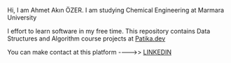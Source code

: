 


Hi, I am Ahmet Akın ÖZER. I am studying Chemical Engineering at Marmara University

I effort to learn software in my free time. This repository contains Data Structures and Algorithm course projects at [Patika.dev](https://www.patika.dev/tr) 

You can make contact at this platform ---->> [LINKEDIN](https://www.linkedin.com/in/ahmetakinozer/)
